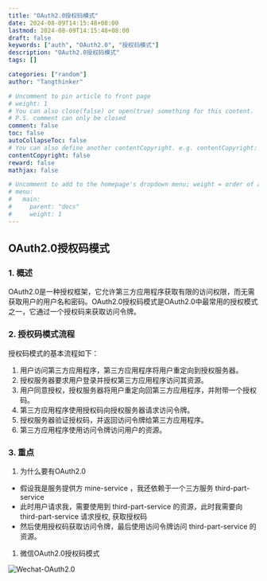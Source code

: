 ```yaml
---
title: "OAuth2.0授权码模式"
date: 2024-08-09T14:15:48+08:00
lastmod: 2024-08-09T14:15:48+08:00
draft: false
keywords: ["auth", "OAuth2.0", "授权码模式"]
description: "OAuth2.0授权码模式"
tags: []

categories: ["random"]
author: "Tangthinker"

# Uncomment to pin article to front page
# weight: 1
# You can also close(false) or open(true) something for this content.
# P.S. comment can only be closed
comment: false
toc: false
autoCollapseToc: false
# You can also define another contentCopyright. e.g. contentCopyright: "This is another copyright."
contentCopyright: false
reward: false
mathjax: false

# Uncomment to add to the homepage's dropdown menu; weight = order of article
# menu:
#   main:
#     parent: "docs"
#     weight: 1
---
```


<!--more-->


## OAuth2.0授权码模式

### 1. 概述

OAuth2.0是一种授权框架，它允许第三方应用程序获取有限的访问权限，而无需获取用户的用户名和密码。OAuth2.0授权码模式是OAuth2.0中最常用的授权模式之一，它通过一个授权码来获取访问令牌。

### 2. 授权码模式流程

授权码模式的基本流程如下：

1. 用户访问第三方应用程序，第三方应用程序将用户重定向到授权服务器。
2. 授权服务器要求用户登录并授权第三方应用程序访问其资源。
3. 用户同意授权，授权服务器将用户重定向回第三方应用程序，并附带一个授权码。
4. 第三方应用程序使用授权码向授权服务器请求访问令牌。
5. 授权服务器验证授权码，并返回访问令牌给第三方应用程序。
6. 第三方应用程序使用访问令牌访问用户的资源。

### 3. 重点

1. 为什么要有OAuth2.0

- 假设我是服务提供方 mine-service ，我还依赖于一个三方服务 third-part-service
- 此时用户请求我，需要使用到 third-part-service 的资源，此时我需要向 third-part-service 请求授权, 获取授权码
- 然后使用授权码获取访问令牌，最后使用访问令牌访问 third-part-service 的资源。

1. 微信OAuth2.0授权码模式

![Wechat-OAuth2.0](/img/random/oauth-weixin.png)



